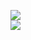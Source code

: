 [![](https://img.shields.io/badge/Made%20With-Github%20Spray-lightgrey.svg?style=for-the-badge&logo=github)](https://github.com/Annihil/github-spray#19234)  
[![](https://i.imgur.com/2DrTn0Z.gif)](https://github.com/Annihil/github-spray)